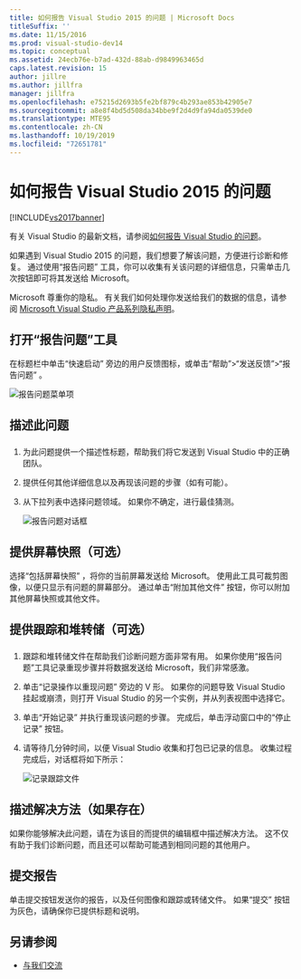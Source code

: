 ```yaml
---
title: 如何报告 Visual Studio 2015 的问题 | Microsoft Docs
titleSuffix: ''
ms.date: 11/15/2016
ms.prod: visual-studio-dev14
ms.topic: conceptual
ms.assetid: 24ecb76e-b7ad-432d-88ab-d9849963465d
caps.latest.revision: 15
author: jillre
ms.author: jillfra
manager: jillfra
ms.openlocfilehash: e75215d2693b5fe2bf879c4b293ae853b42905e7
ms.sourcegitcommit: a8e8f4bd5d508da34bbe9f2d4d9fa94da0539de0
ms.translationtype: MTE95
ms.contentlocale: zh-CN
ms.lasthandoff: 10/19/2019
ms.locfileid: "72651781"
---
```

# <a name="how-to-report-a-problem-with-visual-studio-2015"></a>如何报告 Visual Studio 2015 的问题
[!INCLUDE[vs2017banner](../includes/vs2017banner.md)]

有关 Visual Studio 的最新文档，请参阅[如何报告 Visual Studio 的问题](/visualstudio/ide/how-to-report-a-problem-with-visual-studio)。

如果遇到 Visual Studio 2015 的问题，我们想要了解该问题，方便进行诊断和修复。  通过使用“报告问题”  工具，你可以收集有关该问题的详细信息，只需单击几次按钮即可将其发送给 Microsoft。

Microsoft 尊重你的隐私。 有关我们如何处理你发送给我们的数据的信息，请参阅 [Microsoft Visual Studio 产品系列隐私声明](https://www.visualstudio.com/dn948229)。

## <a name="open-the-report-a-problem-tool"></a>打开“报告问题”工具

在标题栏中单击“快速启动”  旁边的用户反馈图标，或单击“帮助”>“发送反馈”>“报告问题”  。

![报告问题菜单项](../ide/media/report-a-problem-menu-item.png "报告问题菜单项")

## <a name="describe-the-problem"></a>描述此问题

### <a name="describe_the_problem"></a>

1. 为此问题提供一个描述性标题，帮助我们将它发送到 Visual Studio 中的正确团队。

2. 提供任何其他详细信息以及再现该问题的步骤（如有可能）。

3. 从下拉列表中选择问题领域。 如果你不确定，进行最佳猜测。

   ![报告问题对话框](../ide/media/report-a-problem-dialog.png "报告问题对话框")

## <a name="provide-a-screenshot-optional"></a>提供屏幕快照（可选）

选择“包括屏幕快照”  ，将你的当前屏幕发送给 Microsoft。 使用此工具可裁剪图像，以便只显示有问题的屏幕部分。 通过单击“附加其他文件”  按钮，你可以附加其他屏幕快照或其他文件。

## <a name="provide-a-trace-and-heap-dump-optional"></a>提供跟踪和堆转储（可选）

### <a name="provide_a_trace_and_heap_dump"></a>

1. 跟踪和堆转储文件在帮助我们诊断问题方面非常有用。   如果你使用“报告问题”工具记录重现步骤并将数据发送给 Microsoft，我们非常感激。

2. 单击“记录操作以重现问题”  旁边的 V 形。 如果你的问题导致 Visual Studio 挂起或崩溃，则打开 Visual Studio 的另一个实例，并从列表视图中选择它。

3. 单击“开始记录”  并执行重现该问题的步骤。 完成后，单击浮动窗口中的“停止记录”  按钮。

4. 请等待几分钟时间，以便 Visual Studio 收集和打包已记录的信息。 收集过程完成后，对话框将如下所示：

     ![记录跟踪文件](../ide/media/record-a-trace-file.png "记录跟踪文件")

## <a name="describe-the-workaround-if-there-is-one"></a>描述解决方法（如果存在）

如果你能够解决此问题，请在为该目的而提供的编辑框中描述解决方法。 这不仅有助于我们诊断问题，而且还可以帮助可能遇到相同问题的其他用户。

## <a name="submit-the-report"></a>提交报告

单击提交按钮发送你的报告，以及任何图像和跟踪或转储文件。 如果“提交”  按钮为灰色，请确保你已提供标题和说明。

## <a name="see-also"></a>另请参阅

- [与我们交流](../ide/talk-to-us.md)

